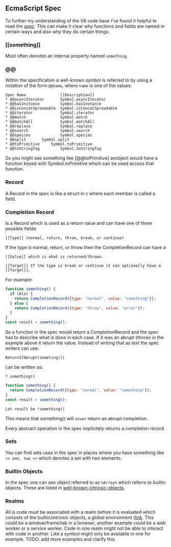 ## EcmaScript Spec
To further my understanding of the V8 code base I've found it helpful to
read the [spec](https://tc39.es/ecma262/). This can make it clear why functions
and fields are named in certain ways and also why they do certain things.

### [[something]]
Most often denotes an internal property named `something`.

### @@
Within the specification a well-known symbol is referred to by using a notation
of the form `@@name`, where `name` is one of the values:
```
Spec Name               [[Description]]
* @@asyncIterator       Symbol.asyncIterator
* @@hasInstance         Symbol.hasInstance
* @@isConcatSpreadable  Symbol.isConcatSpreadable
* @@iterator            Symbol.iterator
* @@match               Symbol.match
* @@matchAll            Symbol.matchAll
* @@replace             Symbol.replace
* @@search              Symbol.search
* @@speices             Symbol.species
* @@split		Symbol.split
* @@toPrimitive		Symbol.toPrimitive
* @@toStringTag         Symbol.toStringTag
```
So you might see something like [@@toPrimitive] anobject would have a function
keyed with Symbol.toPrimitive which can be used access that function.

### Record
A Record in the spec is like a struct in c where each member is called a field.

### Completion Record
Is a Record which is used as a return value and can have one of three possible
fields:
```
[[Type]] (normal, return, throw, break, or continue)
```
If the type is normal, return, or throw then the CompletionRecord can have a

```
[[Value]] which is what is returned/thrown.
```
```
[[Target]] If the type is break or continue it can optionally have a [[Target]].
```

For example:
```js
function something() {
  if (bla) {
    return CompletionRecord({type: "normal", value: "something"});
  } else {
    return CompletionRecord({type: "throw", value: "error"});
  }
}
const result = something();
```
So a function in the spec would return a CompletionRecord and the spec has to
describe what is done in each case. If it was an abrupt (throw) in the example
above it return the value. Instead of writing that as text the spec writers
can use:
```
ReturnIfAbrupt(someting())
```
can be written as:
```
? something()
```

```js
function something() {
  return CompletionRecord({type: "normal", value: "something"});
}
const result = something();
```
```
Let result be !something()
```
This means that something() will `never` return an abrupt completion.

Every abstract operation in the spec implicitely returns a completion record.

### Sets
You can find sets uses in the spec in places where you have something like
`<< one, two >>` which denotes a set with two elements.

### Builtin Objects
In the spec one can see object referred to as `%Array%` which referrs to builtin
objects. These are listed in [well-known-intrinsic-objects](https://tc39.es/ecma262/#sec-well-known-intrinsic-objects).

### Realms
All js code must be associated with a realm before it is evaluated which consists
of the builtin/intrinsic objects, a global environment ([link](https://tc39.es/ecma262/#sec-code-realms).
This could be a window/frame/tab in a browser, another example could be a web
worker or a service worker. Code in one realm might not be able to interact with
code in another. Like a symbol might only be available in one for example.
TODO: add more examples and clarify this.


